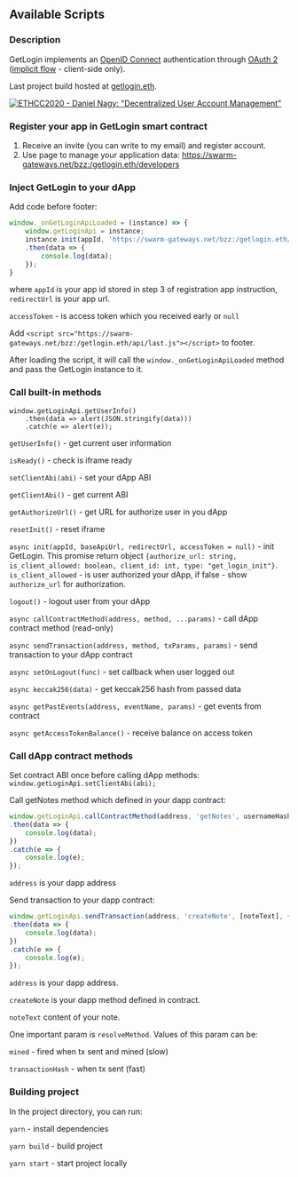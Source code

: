 ## Available Scripts

### Description

GetLogin implements an [OpenID Connect](https://openid.net/) authentication through [OAuth 2](https://en.wikipedia.org/wiki/OAuth#OAuth_2.0) ([implicit flow](https://openid.net/specs/openid-connect-core-1_0.html#ImplicitFlowAuth) - client-side only).

Last project build hosted at [getlogin.eth](https://swarm-gateways.net/bzz:/getlogin.eth/).

[![ETHCC2020 - Daniel Nagy: "Decentralized User Account Management"](http://i3.ytimg.com/vi/vX3F4QyQRw8/maxresdefault.jpg)](https://www.youtube.com/watch?v=vX3F4QyQRw8)

### Register your app in GetLogin smart contract

1) Receive an invite (you can write to my email) and register account.
2) Use page to manage your application data: https://swarm-gateways.net/bzz:/getlogin.eth/developers

### Inject GetLogin to your dApp

Add code before footer: 

```javascript
window._onGetLoginApiLoaded = (instance) => {
    window.getLoginApi = instance;
    instance.init(appId, 'https://swarm-gateways.net/bzz:/getlogin.eth/', redirectUrl, accessToken)
    .then(data => {
        console.log(data);
    });
}
``` 
where `appId` is your app id stored in step 3 of registration app instruction, `redirectUrl` is your app url.

`accessToken` - is access token which you received early or `null`

Add `<script src="https://swarm-gateways.net/bzz:/getlogin.eth/api/last.js"></script>` to footer.
    
After loading the script, it will call the `window._onGetLoginApiLoaded` method and pass the GetLogin instance to it.                     
                           
### Call built-in methods
```
window.getLoginApi.getUserInfo()
    .then(data => alert(JSON.stringify(data)))
    .catch(e => alert(e));
```

`getUserInfo()` - get current user information

`isReady()` - check is iframe ready

`setClientAbi(abi)` - set your dApp ABI

`getClientAbi()` - get current ABI

`getAuthorizeUrl()` - get URL for authorize user in you dApp

`resetInit()` - reset iframe

`async init(appId, baseApiUrl, redirectUrl, accessToken = null)` - init GetLogin. This promise return object `{authorize_url: string, is_client_allowed: boolean, client_id: int, type: "get_login_init"}`. `is_client_allowed` - is user authorized your dApp, if false - show `authorize_url` for authorization.

`logout()` - logout user from your dApp

`async callContractMethod(address, method, ...params)` - call dApp contract method (read-only)

`async sendTransaction(address, method, txParams, params)` - send transaction to your dApp contract

`async setOnLogout(func)` - set callback when user logged out

`async keccak256(data)` - get keccak256 hash from passed data

`async getPastEvents(address, eventName, params)` - get events from contract

`async getAccessTokenBalance()` - receive balance on access token
### Call dApp contract methods

Set contract ABI once before calling dApp methods: `window.getLoginApi.setClientAbi(abi);`

Call getNotes method which defined in your dapp contract: 

```javascript
window.getLoginApi.callContractMethod(address, 'getNotes', usernameHash)
.then(data => {
    console.log(data);
})
.catch(e => {
    console.log(e);
});
```

`address` is your dapp address

Send transaction to your dapp contract: 
```javascript
window.getLoginApi.sendTransaction(address, 'createNote', [noteText], {resolveMethod: 'mined'})
.then(data => {
    console.log(data);
})
.catch(e => {
    console.log(e);
});
```

`address` is your dapp address.

`createNote` is your dapp method defined in contract.

`noteText` content of your note.
                                                     
One important param is `resolveMethod`. Values of this param can be: 

`mined` - fired when tx sent and mined (slow)

`transactionHash` - when tx sent (fast)

### Building project
In the project directory, you can run:

`yarn` - install dependencies

`yarn build` - build project

`yarn start` - start project locally

